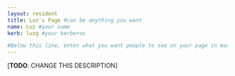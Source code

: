 ```yaml
---
layout: resident
title: Luz's Page #can be anything you want
name: Luz #your name
kerb: luzg #your kerberos

#Below this line, enter what you want people to see on your page in markdown
---
```


[**TODO**: CHANGE THIS DESCRIPTION]
